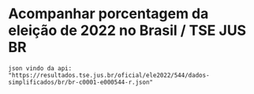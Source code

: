 # Acompanhar porcentagem da eleição de 2022 no Brasil / TSE JUS BR

``` 
json vindo da api:   "https://resultados.tse.jus.br/oficial/ele2022/544/dados-simplificados/br/br-c0001-e000544-r.json"
```

